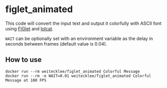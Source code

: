 # figlet_animated

This code will convert the input text and output it colorfully with ASCII font using [FIGlet](http://www.figlet.org/) and [lolcat](https://github.com/jaseg/lolcat).

`WAIT` can be optionally set with an environment variable as the delay in seconds between frames (default value is 0.04).

## How to use

```
docker run --rm weitecklee/figlet_animated Colorful Message
docker run --rm -e WAIT=0.01 weitecklee/figlet_animated Colorful Message at 100 FPS
```
